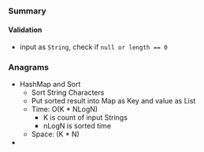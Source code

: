 ### Summary
#### Validation
- input as `String`, check if `null or length == 0`
###  Anagrams
- HashMap and Sort
	- Sort String Characters
	- Put sorted result into Map as Key and value as List<String>
	- Time: O(K * NLogN) 
		- K is count of input Strings
		- nLogN is sorted time
	- Space: (K * N)
- 
<!--stackedit_data:
eyJoaXN0b3J5IjpbMTkyMTYyNjkxMiwyOTA0NjM5NSwtMTU2Mj
U5Mjg3MCwtNTAwMzU4MTE1XX0=
-->